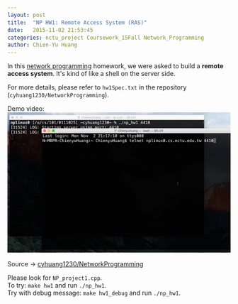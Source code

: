 ```yaml
---
layout: post
title:  "NP HW1: Remote Access System (RAS)"
date:   2015-11-02 21:53:45
categories: nctu_project Coursework_15Fall Network_Programming
author: Chien-Yu Huang
---
```

In this [network programming](https://course.nctu.edu.tw/Course/CrsOutline/show.asp?Acy=104&Sem=1&CrsNo=5247) homework, we were asked to build a <b>remote access system</b>. It's kind of like a shell on the server side. <br/>

For more details, please refer to `hw1Spec.txt` in the repository (`cyhuang1230/NetworkProgramming`).
	
Demo video:<br/>
![np_hw1_demo](/resources/np_hw1.gif)

Source → [cyhuang1230/NetworkProgramming](https://github.com/cyhuang1230/NetworkProgramming) <br/>

Please look for `NP_project1.cpp`. <br/>
To try: `make hw1` and run `./np_hw1`. <br/>
Try with debug message: `make hw1_debug` and run `./np_hw1`.